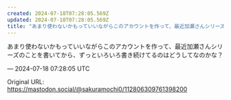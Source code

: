 ```yaml
---
created: 2024-07-18T07:28:05.569Z
updated: 2024-07-18T07:28:05.569Z
title: "あまり使わないかもっていいながらこのアカウントを作って、最近加瀬さんシリーズのこ[...]"
---
```


<p>あまり使わないかもっていいながらこのアカウントを作って、最近加瀬さんシリーズのことを書いてから、ずっといろいろ書き続けてるのはどうしてなのかな？</p>

&mdash; 2024-07-18 07:28:05 UTC

Original URL: https://mastodon.social/@sakuramochi0/112806309761398200
